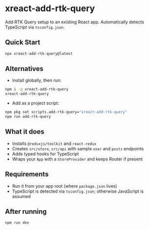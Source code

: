 # xreact-add-rtk-query

Add RTK Query setup to an existing React app. Automatically detects TypeScript via `tsconfig.json`.

## Quick Start

```bash
npx xreact-add-rtk-query@latest
```

## Alternatives

- Install globally, then run:

```bash
npm i -g xreact-add-rtk-query
xreact-add-rtk-query
```

- Add as a project script:

```bash
npm pkg set scripts.add-rtk-query="xreact-add-rtk-query"
npm run add-rtk-query
```

## What it does

- Installs `@reduxjs/toolkit` and `react-redux`
- Creates `src/store`, `src/api` with sample `user` and `posts` endpoints
- Adds typed hooks for TypeScript
- Wraps your `App` with a `StoreProvider` and keeps Router if present

## Requirements

- Run it from your app root (where `package.json` lives)
- TypeScript is detected via `tsconfig.json`; otherwise JavaScript is assumed

## After running

```bash
npm run dev
```
